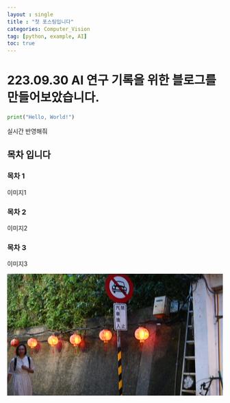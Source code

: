 ```yaml
---
layout : single
title : "첫 포스팅입니다"
categories: Computer_Vision
tag: [python, example, AI]
toc: true
---
```


# 223.09.30 AI 연구 기록을 위한 블로그를 만들어보았습니다.

```python
print("Hello, World!")
```

실시간 반영해줘

## 목차 입니다

### 목차 1

이미지1

### 목차 2

이미지2

### 목차 3

이미지3







![fisrt](../images/2023-09-30-first/first.JPG)
